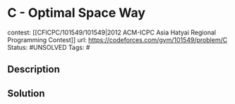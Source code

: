 # C - Optimal Space Way

contest: [[CFICPC/101549/101549|2012 ACM-ICPC Asia Hatyai Regional Programming Contest]]
url: https://codeforces.com/gym/101549/problem/C
Status: #UNSOLVED
Tags: #

## Description

## Solution

